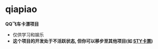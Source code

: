 # qiapiao
**QQ飞车卡漂项目**
- 仅供学习和娱乐
- **这个项目的开发处于不活跃状态, 但你可以移步至其他项目(如 [STY卡票](https://github.com/StyGame/kapiao))**
